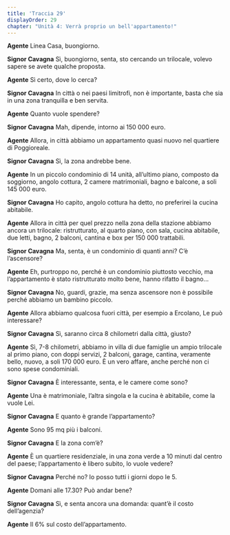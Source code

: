 ```yaml
---
title: 'Traccia 29'
displayOrder: 29
chapter: "Unità 4: Verrà proprio un bell'appartamento!"
---
```


**Agente** Linea Casa, buongiorno.

**Signor Cavagna** Sì, buongiorno, senta, sto cercando un trilocale, volevo sapere se avete qualche proposta.

**Agente** Sì certo, dove lo cerca?

**Signor Cavagna** In città o nei paesi limitrofi, non è importante, basta che sia in una zona tranquilla e ben servita.

**Agente** Quanto vuole spendere?

**Signor Cavagna** Mah, dipende, intorno ai 150 000 euro.

**Agente** Allora, in città abbiamo un appartamento quasi nuovo nel quartiere di Poggioreale.

**Signor Cavagna** Sì, la zona andrebbe bene.

**Agente** In un piccolo condominio di 14 unità, all’ultimo piano, composto da soggiorno, angolo cottura, 2 camere matrimoniali, bagno e balcone, a soli 145 000 euro.

**Signor Cavagna** Ho capito, angolo cottura ha detto, no preferirei la cucina abitabile.

**Agente** Allora in città per quel prezzo nella zona della stazione abbiamo ancora un trilocale: ristrutturato, al quarto piano, con sala, cucina abitabile, due letti, bagno, 2 balconi, cantina e box per 150 000 trattabili.

**Signor Cavagna** Ma, senta, è un condominio di quanti anni? C’è l’ascensore?

**Agente** Eh, purtroppo no, perché è un condominio piuttosto vecchio, ma l’appartamento è stato ristrutturato molto bene, hanno rifatto il bagno...

**Signor Cavagna** No, guardi, grazie, ma senza ascensore non è possibile perché abbiamo un bambino piccolo.

**Agente** Allora abbiamo qualcosa fuori città, per esempio a Ercolano, Le può interessare?

**Signor Cavagna** Sì, saranno circa 8 chilometri dalla città, giusto?

**Agente** Sì, 7-8 chilometri, abbiamo in villa di due famiglie un ampio trilocale al primo piano, con doppi servizi, 2 balconi, garage, cantina, veramente bello, nuovo, a soli 170 000 euro. È un vero affare, anche perché non ci sono spese condominiali.

**Signor Cavagna** È interessante, senta, e le camere come sono?

**Agente** Una è matrimoniale, l’altra singola e la cucina è abitabile, come la vuole Lei.

**Signor Cavagna** E quanto è grande l’appartamento?

**Agente** Sono 95 mq più i balconi.

**Signor Cavagna** E la zona com’è?

**Agente** È un quartiere residenziale, in una zona verde a 10 minuti dal centro del paese; l’appartamento è libero subito, lo vuole vedere?

**Signor Cavagna** Perché no? Io posso tutti i giorni dopo le 5.

**Agente** Domani alle 17.30? Può andar bene?

**Signor Cavagna** Sì, e senta ancora una domanda: quant’è il costo dell’agenzia?

**Agente** Il 6% sul costo dell’appartamento.
